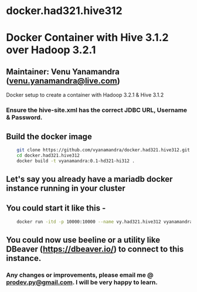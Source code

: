 # docker.had321.hive312

    
# Docker Container with Hive 3.1.2 over Hadoop 3.2.1
## Maintainer: Venu Yanamandra (venu.yanamandra@live.com)
Docker setup to create a container with Hadoop 3.2.1 &amp; Hive 3.1.2 


    
### Ensure the hive-site.xml has the correct JDBC URL, Username & Password.

    

## Build the docker image
```bash
    git clone https://github.com/vyanamandra/docker.had321.hive312.git
    cd docker.had321.hive312
    docker build -t vyanamandra:0.1-hd321-hi312 .
```

    
## Let's say you already have a mariadb docker instance running in your cluster
##  You could start it like this -

```bash
    docker run -itd -p 10000:10000 --name vy.had321.hive312 vyanamandra:0.1-had321.hive312
```

## You could now use beeline or a utility like DBeaver (https://dbeaver.io/) to connect to this instance.
    

### Any changes or improvements, please email me @ prodev.py@gmail.com. I will be very happy to learn.
